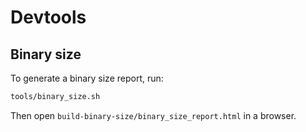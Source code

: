 # Devtools

## Binary size

To generate a binary size report, run:

```sh
tools/binary_size.sh
```

Then open `build-binary-size/binary_size_report.html` in a browser.
